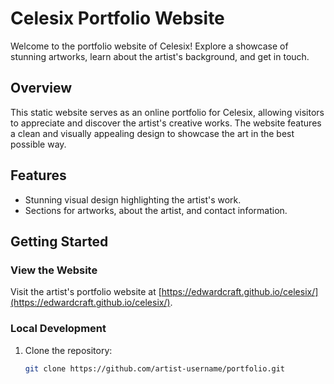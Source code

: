 # Celesix Portfolio Website

Welcome to the portfolio website of Celesix! Explore a showcase of stunning artworks, learn about the artist's background, and get in touch.

## Overview

This static website serves as an online portfolio for Celesix, allowing visitors to appreciate and discover the artist's creative works. The website features a clean and visually appealing design to showcase the art in the best possible way.

## Features

- Stunning visual design highlighting the artist's work.
- Sections for artworks, about the artist, and contact information.

## Getting Started

### View the Website

Visit the artist's portfolio website at [https://edwardcraft.github.io/celesix/](https://edwardcraft.github.io/celesix/).

### Local Development

1. Clone the repository:

   ```bash
   git clone https://github.com/artist-username/portfolio.git
